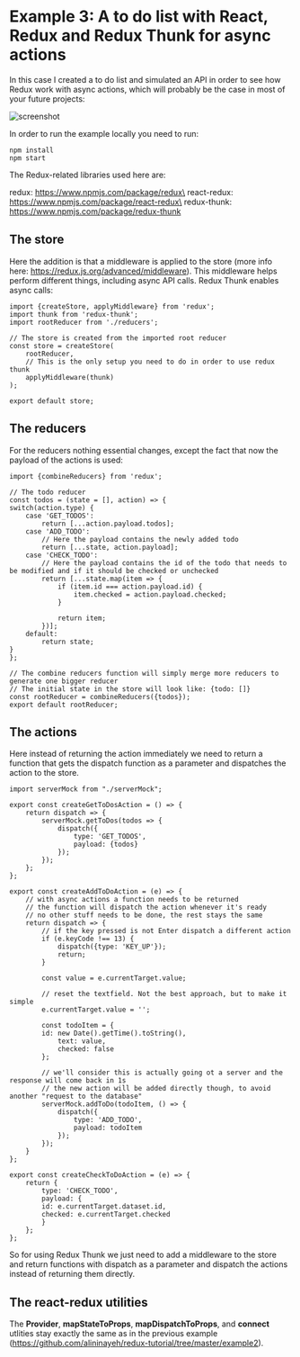 # Example 3: A to do list with React, Redux and Redux Thunk for async actions

In this case I created a to do list and simulated an API in order to see how Redux work with async actions, which will probably be the case in most of your future projects:

![screenshot](https://alininayeh-storage.s3.eu-central-1.amazonaws.com/1562856446481Screenshot%202019-07-11%20at%2016.31.42.png)

In order to run the example locally you need to run:

    npm install
    npm start

The Redux-related libraries used here are:

redux: https://www.npmjs.com/package/redux\
react-redux: https://www.npmjs.com/package/react-redux\
redux-thunk: https://www.npmjs.com/package/redux-thunk

## The store

Here the addition is that a middleware is applied to the store (more info here: https://redux.js.org/advanced/middleware). This middleware helps perform different things, including async API calls. Redux Thunk enables async calls:

    import {createStore, applyMiddleware} from 'redux';
    import thunk from 'redux-thunk';
    import rootReducer from './reducers';

    // The store is created from the imported root reducer
    const store = createStore(
        rootReducer,
        // This is the only setup you need to do in order to use redux thunk
        applyMiddleware(thunk)
    );

    export default store;

## The reducers

For the reducers nothing essential changes, except the fact that now the payload of the actions is used:

    import {combineReducers} from 'redux';

    // The todo reducer
    const todos = (state = [], action) => {
    switch(action.type) {
        case 'GET_TODOS':
            return [...action.payload.todos];
        case 'ADD_TODO':
            // Here the payload contains the newly added todo
            return [...state, action.payload];
        case 'CHECK_TODO':
            // Here the payload contains the id of the todo that needs to be modified and if it should be checked or unchecked
            return [...state.map(item => {
                if (item.id === action.payload.id) {
                    item.checked = action.payload.checked;
                }

                return item;
            })];
        default:
            return state;
    }
    };

    // The combine reducers function will simply merge more reducers to generate one bigger reducer
    // The initial state in the store will look like: {todo: []}
    const rootReducer = combineReducers({todos});
    export default rootReducer;

## The actions

Here instead of returning the action immediately we need to return a function that gets the dispatch function as a parameter and dispatches the action to the store.

    import serverMock from "./serverMock";

    export const createGetToDosAction = () => {
        return dispatch => {
            serverMock.getToDos(todos => {
                dispatch({
                    type: 'GET_TODOS',
                    payload: {todos}
                });
            });
        };
    };

    export const createAddToDoAction = (e) => {
        // with async actions a function needs to be returned
        // the function will dispatch the action whenever it's ready
        // no other stuff needs to be done, the rest stays the same
        return dispatch => {
            // if the key pressed is not Enter dispatch a different action
            if (e.keyCode !== 13) {
                dispatch({type: 'KEY_UP'});
                return;
            }

            const value = e.currentTarget.value;

            // reset the textfield. Not the best approach, but to make it simple
            e.currentTarget.value = '';

            const todoItem = {
            id: new Date().getTime().toString(),
                text: value,
                checked: false
            };

            // we'll consider this is actually going ot a server and the response will come back in 1s
            // the new action will be added directly though, to avoid another "request to the database"
            serverMock.addToDo(todoItem, () => {
                dispatch({
                    type: 'ADD_TODO',
                    payload: todoItem
                });
            });
        }
    };

    export const createCheckToDoAction = (e) => {
        return {
            type: 'CHECK_TODO',
            payload: {
            id: e.currentTarget.dataset.id,
            checked: e.currentTarget.checked
            }
        };
    };

So for using Redux Thunk we just need to add a middleware to the store and return functions with dispatch as a parameter and dispatch the actions instead of returning them directly.

## The react-redux utilities

The **Provider**, **mapStateToProps**, **mapDispatchToProps**, and **connect** utlities stay exactly the same as in the previous example (https://github.com/alininayeh/redux-tutorial/tree/master/example2). 

